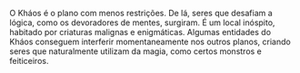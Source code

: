 O Kháos é o plano com menos restrições. De lá, seres que desafiam a lógica, como os devoradores de mentes, surgiram. É um local inóspito, habitado por criaturas malignas e enigmáticas. Algumas entidades do Kháos conseguem interferir momentaneamente nos outros planos, criando seres que naturalmente utilizam da magia, como certos monstros e feiticeiros.